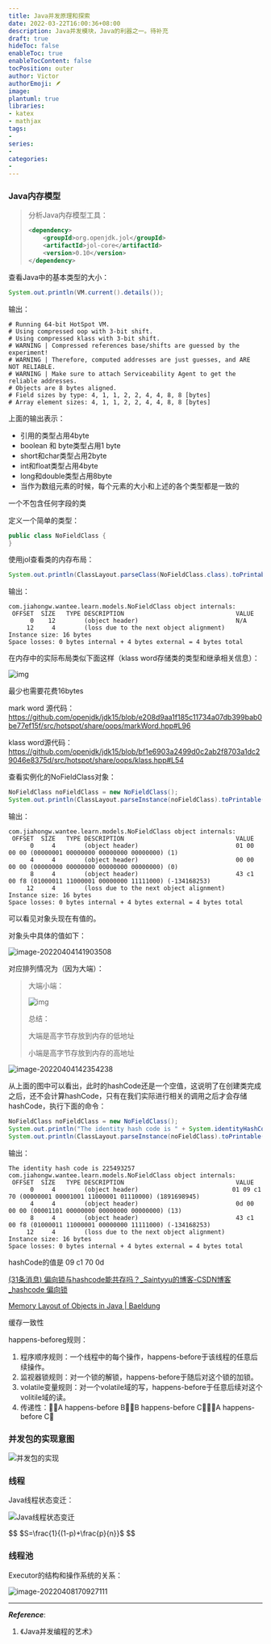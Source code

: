 ```yaml
---
title: Java并发原理和探索
date: 2022-03-22T16:00:36+08:00
description: Java并发模块，Java的利器之一。待补充
draft: true
hideToc: false
enableToc: true
enableTocContent: false
tocPosition: outer
author: Victor
authorEmoji: 🪶
image:
plantuml: true
libraries:
- katex
- mathjax
tags:
-
series:
-
categories:
-
---
```








### Java内存模型

> 分析Java内存模型工具：
>
> ```xml
> <dependency>
>     <groupId>org.openjdk.jol</groupId>
>     <artifactId>jol-core</artifactId>
>     <version>0.10</version>
> </dependency>
> ```



查看Java中的基本类型的大小：

```java
System.out.println(VM.current().details());
```

输出：

```
# Running 64-bit HotSpot VM.
# Using compressed oop with 3-bit shift.
# Using compressed klass with 3-bit shift.
# WARNING | Compressed references base/shifts are guessed by the experiment!
# WARNING | Therefore, computed addresses are just guesses, and ARE NOT RELIABLE.
# WARNING | Make sure to attach Serviceability Agent to get the reliable addresses.
# Objects are 8 bytes aligned.
# Field sizes by type: 4, 1, 1, 2, 2, 4, 4, 8, 8 [bytes]
# Array element sizes: 4, 1, 1, 2, 2, 4, 4, 8, 8 [bytes]
```

上面的输出表示：

- 引用的类型占用4byte
- boolean 和 byte类型占用1 byte
- short和char类型占用2byte
- int和float类型占用4byte
- long和double类型占用8byte
- 当作为数组元素的时候，每个元素的大小和上述的各个类型都是一致的



一个不包含任何字段的类

定义一个简单的类型：

```java
public class NoFieldClass {
}
```

使用jol查看类的内存布局：

```java
System.out.println(ClassLayout.parseClass(NoFieldClass.class).toPrintable());
```

输出：

```
com.jiahongw.wantee.learn.models.NoFieldClass object internals:
 OFFSET  SIZE   TYPE DESCRIPTION                               VALUE
      0    12        (object header)                           N/A
     12     4        (loss due to the next object alignment)
Instance size: 16 bytes
Space losses: 0 bytes internal + 4 bytes external = 4 bytes total
```

在内存中的实际布局类似下面这样（klass word存储类的类型和继承相关信息）：

![img](https://cos.jiahongw.com/uPic/objectHeader.png)

最少也需要花费16bytes

mark word 源代码：https://github.com/openjdk/jdk15/blob/e208d9aa1f185c11734a07db399bab0be77ef15f/src/hotspot/share/oops/markWord.hpp#L96

klass word源代码：https://github.com/openjdk/jdk15/blob/bf1e6903a2499d0c2ab2f8703a1dc29046e8375d/src/hotspot/share/oops/klass.hpp#L54



查看实例化的NoFieldClass对象：

```java
NoFieldClass noFieldClass = new NoFieldClass();
System.out.println(ClassLayout.parseInstance(noFieldClass).toPrintable());
```

输出：

```
com.jiahongw.wantee.learn.models.NoFieldClass object internals:
 OFFSET  SIZE   TYPE DESCRIPTION                               VALUE
      0     4        (object header)                           01 00 00 00 (00000001 00000000 00000000 00000000) (1)
      4     4        (object header)                           00 00 00 00 (00000000 00000000 00000000 00000000) (0)
      8     4        (object header)                           43 c1 00 f8 (01000011 11000001 00000000 11111000) (-134168253)
     12     4        (loss due to the next object alignment)
Instance size: 16 bytes
Space losses: 0 bytes internal + 4 bytes external = 4 bytes total
```

可以看见对象头现在有值的。



对象头中具体的值如下：

![image-20220404141903508](https://cos.jiahongw.com/uPic/image-20220404141903508.png)

对应排列情况为（因为大端）：

> 大端小端：
>
> ![img](https://cos.jiahongw.com/uPic/watermark,type_ZmFuZ3poZW5naGVpdGk,shadow_10,text_aHR0cHM6Ly9ibG9nLmNzZG4ubmV0L3d3d2x5ajEyMzMyMQ==,size_16,color_FFFFFF,t_70.png)
>
> 总结：
>
> 大端是高字节存放到内存的低地址
>
> 小端是高字节存放到内存的高地址

![image-20220404142354238](https://cos.jiahongw.com/uPic/image-20220404142354238.png)





从上面的图中可以看出，此时的hashCode还是一个空值，这说明了在创建类完成之后，还不会计算hashCode，只有在我们实际进行相关的调用之后才会存储hashCode，执行下面的命令：

```java
NoFieldClass noFieldClass = new NoFieldClass();
System.out.println("The identity hash code is " + System.identityHashCode(noFieldClass));
System.out.println(ClassLayout.parseInstance(noFieldClass).toPrintable());
```

输出：

```
The identity hash code is 225493257
com.jiahongw.wantee.learn.models.NoFieldClass object internals:
 OFFSET  SIZE   TYPE DESCRIPTION                               VALUE
      0     4        (object header)                          01 09 c1 70 (00000001 00001001 11000001 01110000) (1891698945)
      4     4        (object header)                           0d 00 00 00 (00001101 00000000 00000000 00000000) (13)
      8     4        (object header)                           43 c1 00 f8 (01000011 11000001 00000000 11111000) (-134168253)
     12     4        (loss due to the next object alignment)
Instance size: 16 bytes
Space losses: 0 bytes internal + 4 bytes external = 4 bytes total
```

hashCode的值是 09 c1 70  0d



[(31条消息) 偏向锁与hashcode能共存吗？_Saintyyu的博客-CSDN博客_hashcode 偏向锁](https://blog.csdn.net/Saintyyu/article/details/108295657)

[Memory Layout of Objects in Java | Baeldung](https://www.baeldung.com/java-memory-layout#:~:text=The%20mark%20word%20describes%20the,64%2Dbit%20architectures%2C%20respectively.)



缓存一致性







happens-beforeg规则：

1. 程序顺序规则：一个线程中的每个操作，happens-before于该线程的任意后续操作。
2. 监视器锁规则：对一个锁的解锁，happens-before于随后对这个锁的加锁。
3. volatile变量规则：对一个volatile域的写，happens-before于任意后续对这个volitile域的读。
4. 传递性：􏰋􏰂A happens-before B􏰚􏲘B happens-before C􏰚􏰅􏱂A happens-before C􏰕







### 并发包的实现意图

![并发包的实现](https://cos.jiahongw.com/uPic/image-20220405115836498.png)





### 线程

Java线程状态变迁：

![Java线程状态变迁](https://cos.jiahongw.com/uPic/image-20220405131154345.png)


$$
$S=\frac{1}{(1-p)+\frac{p}{n}}$
$$






### 线程池

Executor的结构和操作系统的关系：

![image-20220408170927111](https://cos.jiahongw.com/uPic/image-20220408170927111.png)









---

***Reference***:

1. 《Java并发编程的艺术》
